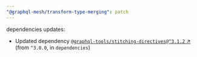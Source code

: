 ```yaml
---
"@graphql-mesh/transform-type-merging": patch
---
```

dependencies updates:
  - Updated dependency [`@graphql-tools/stitching-directives@^3.1.2` ↗︎](https://www.npmjs.com/package/@graphql-tools/stitching-directives/v/3.1.2) (from `^3.0.0`, in `dependencies`)
